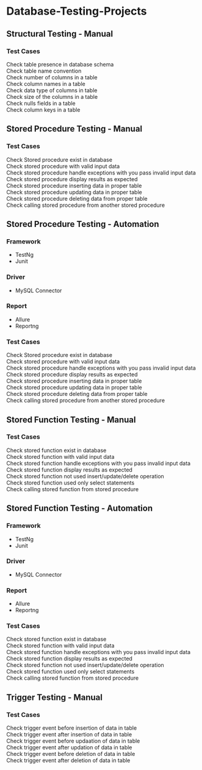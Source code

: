 # Database-Testing-Projects
  
 ## Structural Testing - Manual

 ### Test Cases
      
 Check table presence in database schema<br>
 Check table name convention<br>
 Check number of columns in a table<br>
 Check column names in a table<br>
 Check data type of columns in table<br>
 Check size of the columns in a table<br>
 Check nulls fields in a table<br>
 Check column keys in a table<br>



 ## Stored Procedure Testing - Manual

 ### Test Cases
      
 Check Stored procedure exist in database<br>
 Check stored procedure with valid input data<br>
 Check stored procedure handle exceptions with you pass invalid input data<br>
 Check stored procedure display results as expected<br>
 Check stored procedure inserting data in proper table<br>
 Check stored procedure updating data in proper table<br>
 Check stored procedure deleting data from proper table<br>
 Check  calling stored procedure from another stored procedure<br>

## Stored Procedure Testing - Automation

 ### Framework
 - TestNg<br>
 - Junit<br>
 ### Driver
 - MySQL Connector
### Report
 - Allure<br>
 - Reportng<br>

 ### Test Cases
      
 Check Stored procedure exist in database<br>
 Check stored procedure with valid input data<br>
 Check stored procedure handle exceptions with you pass invalid input data<br>
 Check stored procedure display results as expected<br>
 Check stored procedure inserting data in proper table<br>
 Check stored procedure updating data in proper table<br>
 Check stored procedure deleting data from proper table<br>
 Check  calling stored procedure from another stored procedure<br>

 ## Stored Function Testing - Manual

 ### Test Cases
      
 Check stored function exist in database<br>
 Check stored function with valid input data<br>
 Check stored function handle exceptions with you pass invalid input data<br>
 Check stored function display results as expected<br>
 Check stored function not used insert/update/delete operation<br>
 Check stored function used only select statements<br>
 Check calling stored function from stored procedure<br>


 ## Stored Function Testing - Automation

 ### Framework
 - TestNg<br>
 - Junit<br>
 ### Driver
 - MySQL Connector
### Report
 - Allure<br>
 - Reportng<br>

 ### Test Cases
      
 Check stored function exist in database<br>
 Check stored function with valid input data<br>
 Check stored function handle exceptions with you pass invalid input data<br>
 Check stored function display results as expected<br>
 Check stored function not used insert/update/delete operation<br>
 Check stored function used only select statements<br>
 Check calling stored function from stored procedure<br>


  ## Trigger Testing - Manual

 ### Test Cases
      
 Check  trigger event before insertion  of data in table <br>
 Check  trigger event after insertion of data in table<br>
 Check  trigger event before updaation  of data in table<br>
 Check  trigger event after updation of data in table<br>
 Check  trigger event before deletion of data in table<br>
 Check  trigger event after deletion of data in table<br>


